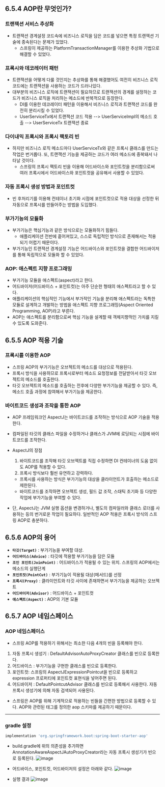 ## 6.5.4 AOP란 무엇인가?

### 트랜잭션 서비스 추상화
* 트랜잭션 경계설정 코드속에 비즈니스 로직을 담은 코드를 넣으면 특정 트랜잭션 기술에 종속된다는 문제가 있었다.
  * 스프링이 제공하는 PlatformTransactionManager를 이용한 추상화 기법으로 해결할 수 있었다.

### 프록시와 데코레이터 패턴
* 트랜잭션을 어떻게 다룰 것인지는 추상화를 통해 해결했어도 여전히 비즈니스 로직 코드에는 트랜잭션을 사용하는 코드가 드러나있다. 
* 대부분의 비즈니스 로직에 트랜잭션이 필요하므로 트랜잭션의 경계를 설정하는 코드가 비즈니스 로직을 처리하는 메소드에 반복적으로 등장한다.
  * DI를 이용한 데코레이터 패턴을 이용해서 비즈니스 로직과 트랜잭션 코드를 완전히 분리시킬 수 있었다.
  * UserServiceTx에서 트랜잭션 코드 적용 --> UserServiceImpl의 메소드 호출 --> UserServiceTx 트랜잭션 종료

### 다이내믹 프록시와 프록시 팩토리 빈
* 하지만 비즈니스 로직 메소드마다 UserServiceTx와 같은 프록시 클래스를 만드는 작업은 번거롭다. 또, 트랜잭션 기능을 제공하는 코드가 여러 메소드에 중복돼서 나타날 것이다. 
  * 스프링의 프록시 팩토리 빈을 이용해 어드바이스와 포인트컷을 분리함으로써 여러 프록시에서 어드바이스와 포인트컷을 공유해서 사용할 수 있었다.  

### 자동 프록시 생성 방법과 포인트컷
* 빈 후처리기를 이용해 컨테이너 초기화 시점에 포인트컷으로 적용 대상을 선정한 뒤 자동으로 프록시를 만들어주는 방법을 도입했다. 

### 부가기능의 모듈화
* 부가기능은 핵심기능과 같은 방식으로는 모듈화하기 힘들다. 
  * 애플리케이션 전반에 흩어져있고, 스스로 독립적인 방식으로 존재해서는 적용되기 어렵기 때문이다. 
* 부가기능인 트랜잭션 경계설정 기능은 어드바이스와 포인트컷을 결합한 어드바이저를 통해 독립적으로 모듈화 할 수 있었다.

### AOP: 애스펙트 지향 프로그래밍
* 부가기능 모듈을 애스펙트(aspect)라고 한다.
* 어드바이저(어드바이스 + 포인트컷)는 아주 단순한 형태의 애스펙트라고 할 수 있다.
* 애플리케이션의 핵심적인 기능에서 부가적인 기능을 분리해 애스펙트라는 독특한 모듈로 설계하고 개발하는 방법을 애스펙트 지향 프로그래밍(Aspect Oriented Programming, AOP)라고 부른다.
* AOP는 애스펙트를 분리함으로써 핵심 기능을 설계할 때 객체지향적인 가치를 지킬 수 있도록 도와준다.

## 6.5.5 AOP 적용 기술
### 프록시를 이용한 AOP
* 스프링 AOP의 부가기능은 오브젝트의 메소드를 대상으로 적용된다.
* 프록시 방식을 사용하므로 프록시로부터 메소드 요청정보를 전달받아서 타깃 오브젝트의 메소드를 호출한다. 
* 타깃 오브젝트의 메소드를 호출하는 전후에 다양한 부가기능을 제공할 수 있다. 즉, 메소드 호출 과정에 참여해서 부가기능을 제공한다. 

### 바이트코드 생성과 조작을 통한 AOP
* AOP 프레임워크인 AspectJ는 바이트코드를 조작하는 방식으로 AOP 기술을 적용한다.
* 컴파일된 타깃의 클래스 파일을 수정하거나 클래스가 JVM에 로딩되는 시점에 바이트코드를 조작한다.

* AspectJ의 장점
  1. 바이트코드를 조작해 타깃 오브젝트를 직접 수정하면 DI 컨테이너의 도움 없이도 AOP를 적용할 수 있다.
  2. 프록시 방식보다 훨씬 유연하고 강력하다.
    - 프록시를 사용하는 방식은 부가기능의 대상을 클라이언트가 호출하는 메소드로 제한된다.
    - 바이트코드를 조작하면 오브젝트 생성, 필드 값 조작, 스태틱 초기화 등 다양한 작업에 부가기능을 부여할 수 있다.

* 단, AspectJ는 JVM 실행 옵션을 변경하거나, 별도의 컴파일러와 클래스 로더를 사용하는 등의 번거로운 작업이 필요하다. 일반적인 AOP 적용은 프록시 방식의 스프링 AOP로 충분하다.

## 6.5.6 AOP의 용어
- **`타깃(Target)`** : 부가기능을 부여할 대상.  
- **`어드바이스(Advice)`** : 타깃에 적용할 부가기능을 담은 모듈
- **`조인 포인트(JoinPoint)`** : 어드바이스가 적용될 수 있는 위치. 스프링의 AOP에서는 메소드의 실행단계
- **`포인트컷(PointCut)`** : 부가기능이 적용될 대상(메서드)를 선정
- **`프록시(Proxy)`** : 클라이언트와 타깃 사이에 존재하면서 부가기능을 제공하는 오브젝트
- **`어드바이저(Advisor)`** : 어드바이스 + 포인트컷
- **`애스펙트(Aspect)`** : AOP의 기본 모듈

## 6.5.7 AOP 네임스페이스

### AOP 네임스페이스
* 스프링 AOP를 적용하기 위해서는 최소한 다음 4개의 빈을 등록해야 한다.
1. 자동 프록시 생성기 : DefaultAdvisorAutoProxyCreator 클래스를 빈으로 등록한다.
2. 어드바이스 : 부가기능을 구현한 클래스를 빈으로 등록한다. 
3. 포인트컷: 스프링의 AspectJExpressionPointcut을 빈으로 등록하고 expression 프로퍼티에 포인트컷 표현식을 넣어주면 된다.
4. 어드바이저 : DefaultPointcutAdvisor 클래스를 빈으로 등록해서 사용한다.  자동프록시 생성기에 의해 자동 검색되어 사용된다.

* 스프링은 AOP를 위해 기계적으로 적용하는 빈들을 간편한 방법으로 등록할 수 있다. AOP와 관련된 태그를 정의한 aop 스키마를 제공하기 때문이다.

-----------------------------
### gradle 설정

``` build.gradle
implementation 'org.springframework.boot:spring-boot-starter-aop' 
``` 

* build.gradle에 위의 의존성을 추가하면 AnnotationAwareAspectJAutoProxyCreator라는 자동 프록시 생성기가 빈으로 등록된다.
![image](https://user-images.githubusercontent.com/81108344/185739347-cf2b6325-0bed-4faf-a631-3cd1c3d459c9.png)

* 어드바이스, 포인트컷, 어드바이저의 설정은 아래와 같다.
![image](https://user-images.githubusercontent.com/81108344/185739453-2fff8b8d-e8ee-4d46-b8ce-58fd44a154db.png)

* 실행 결과
![image](https://user-images.githubusercontent.com/81108344/185739484-ddfd7d3c-5f51-47eb-9e1f-94aa3b7d5440.png)
